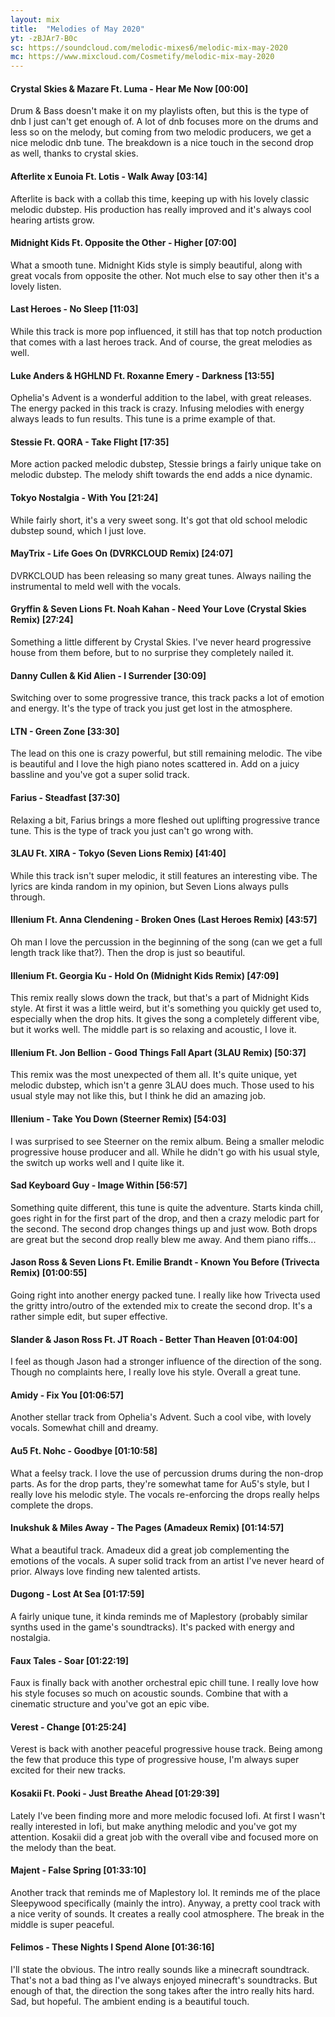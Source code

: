 ```yaml
---
layout: mix
title:  "Melodies of May 2020"
yt: -zBJAr7-B0c
sc: https://soundcloud.com/melodic-mixes6/melodic-mix-may-2020
mc: https://www.mixcloud.com/Cosmetify/melodic-mix-may-2020
---
```


#### Crystal Skies & Mazare Ft. Luma - Hear Me Now [00:00]
Drum & Bass doesn't make it on my playlists often, but this is the type of dnb I just can't get enough of. A lot of dnb focuses more on the drums and less so on the melody, but coming from two melodic producers, we get a nice melodic dnb tune. The breakdown is a nice touch in the second drop as well, thanks to crystal skies.

#### Afterlite x Eunoia Ft. Lotis - Walk Away [03:14]
Afterlite is back with a collab this time, keeping up with his lovely classic melodic dubstep. His production has really improved and it's always cool hearing artists grow.

#### Midnight Kids Ft. Opposite the Other - Higher [07:00]
What a smooth tune. Midnight Kids style is simply beautiful, along with great vocals from opposite the other. Not much else to say other then it's a lovely listen.

#### Last Heroes - No Sleep [11:03]
While this track is more pop influenced, it still has that top notch production that comes with a last heroes track. And of course, the great melodies as well.

#### Luke Anders & HGHLND Ft. Roxanne Emery - Darkness [13:55]
Ophelia's Advent is a wonderful addition to the label, with great releases. The energy packed in this track is crazy. Infusing melodies with energy always leads to fun results. This tune is a prime example of that.

#### Stessie Ft. QORA - Take Flight [17:35]
More action packed melodic dubstep, Stessie brings a fairly unique take on melodic dubstep. The melody shift towards the end adds a nice dynamic.

#### Tokyo Nostalgia - With You [21:24]
While fairly short, it's a very sweet song. It's got that old school melodic dubstep sound, which I just love.

#### MayTrix - Life Goes On (DVRKCLOUD Remix) [24:07]
DVRKCLOUD has been releasing so many great tunes. Always nailing the instrumental to meld well with the vocals.

#### Gryffin & Seven Lions Ft. Noah Kahan - Need Your Love (Crystal Skies Remix) [27:24]
Something a little different by Crystal Skies. I've never heard progressive house from them before, but to no surprise they completely nailed it.

#### Danny Cullen & Kid Alien - I Surrender [30:09]
Switching over to some progressive trance, this track packs a lot of emotion and energy. It's the type of track you just get lost in the atmosphere.

#### LTN - Green Zone [33:30]
The lead on this one is crazy powerful, but still remaining melodic. The vibe is beautiful and I love the high piano notes scattered in. Add on a juicy bassline and you've got a super solid track.

#### Farius - Steadfast [37:30]
Relaxing a bit, Farius brings a more fleshed out uplifting progressive trance tune. This is the type of track you just can't go wrong with.

#### 3LAU Ft. XIRA - Tokyo (Seven Lions Remix) [41:40]
While this track isn't super melodic, it still features an interesting vibe. The lyrics are kinda random in my opinion, but Seven Lions always pulls through.

#### Illenium Ft. Anna Clendening - Broken Ones (Last Heroes Remix) [43:57]
Oh man I love the percussion in the beginning of the song (can we get a full length track like that?). Then the drop is just so beautiful.

#### Illenium Ft. Georgia Ku - Hold On (Midnight Kids Remix) [47:09]
This remix really slows down the track, but that's a part of Midnight Kids style. At first it was a little weird, but it's something you quickly get used to, especially when the drop hits. It gives the song a completely different vibe, but it works well. The middle part is so relaxing and acoustic, I love it.

#### Illenium Ft. Jon Bellion - Good Things Fall Apart (3LAU Remix) [50:37]
This remix was the most unexpected of them all. It's quite unique, yet melodic dubstep, which isn't a genre 3LAU does much. Those used to his usual style may not like this, but I think he did an amazing job.

#### Illenium - Take You Down (Steerner Remix) [54:03]
I was surprised to see Steerner on the remix album. Being a smaller melodic progressive house producer and all. While he didn't go with his usual style, the switch up works well and I quite like it.

#### Sad Keyboard Guy - Image Within [56:57]
Something quite different, this tune is quite the adventure. Starts kinda chill, goes right in for the first part of the drop, and then a crazy melodic part for the second. The second drop changes things up and just wow. Both drops are great but the second drop really blew me away. And them piano riffs...

#### Jason Ross & Seven Lions Ft. Emilie Brandt - Known You Before (Trivecta Remix) [01:00:55]
Going right into another energy packed tune. I really like how Trivecta used the gritty intro/outro of the extended mix to create the second drop. It's a rather simple edit, but super effective.

#### Slander & Jason Ross Ft. JT Roach - Better Than Heaven [01:04:00]
I feel as though Jason had a stronger influence of the direction of the song. Though no complaints here, I really love his style. Overall a great tune.

#### Amidy - Fix You [01:06:57]
Another stellar track from Ophelia's Advent. Such a cool vibe, with lovely vocals. Somewhat chill and dreamy.

#### Au5 Ft. Nohc - Goodbye [01:10:58]
What a feelsy track. I love the use of percussion drums during the non-drop parts. As for the drop parts, they're somewhat tame for Au5's style, but I really love his melodic style. The vocals re-enforcing the drops really helps complete the drops.

#### Inukshuk & Miles Away - The Pages (Amadeux Remix) [01:14:57]
What a beautiful track. Amadeux did a great job complementing the emotions of the vocals. A super solid track from an artist I've never heard of prior. Always love finding new talented artists.

#### Dugong - Lost At Sea [01:17:59]
A fairly unique tune, it kinda reminds me of Maplestory (probably similar synths used in the game's soundtracks). It's packed with energy and nostalgia.

#### Faux Tales - Soar [01:22:19]
Faux is finally back with another orchestral epic chill tune. I really love how his style focuses so much on acoustic sounds. Combine that with a cinematic structure and you've got an epic vibe.

#### Verest - Change [01:25:24]
Verest is back with another peaceful progressive house track. Being among the few that produce this type of progressive house, I'm always super excited for their new tracks.

#### Kosakii Ft. Pooki - Just Breathe Ahead [01:29:39]
Lately I've been finding more and more melodic focused lofi. At first I wasn't really interested in lofi, but make anything melodic and you've got my attention. Kosakii did a great job with the overall vibe and focused more on the melody than the beat.

#### Majent - False Spring [01:33:10]
Another track that reminds me of Maplestory lol. It reminds me of the place Sleepywood specifically (mainly the intro). Anyway, a pretty cool track with a nice verity of sounds. It creates a really cool atmosphere. The break in the middle is super peaceful.

#### Felimos - These Nights I Spend Alone [01:36:16]
I'll state the obvious. The intro really sounds like a minecraft soundtrack. That's not a bad thing as I've always enjoyed minecraft's soundtracks. But enough of that, the direction the song takes after the intro really hits hard. Sad, but hopeful. The ambient ending is a beautiful touch.